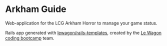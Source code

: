 # Arkham Guide

Web-application for the LCG Arkham Horror to manage your game status.







Rails app generated with [lewagon/rails-templates](https://github.com/lewagon/rails-templates), created by the [Le Wagon coding bootcamp](https://www.lewagon.com) team.
